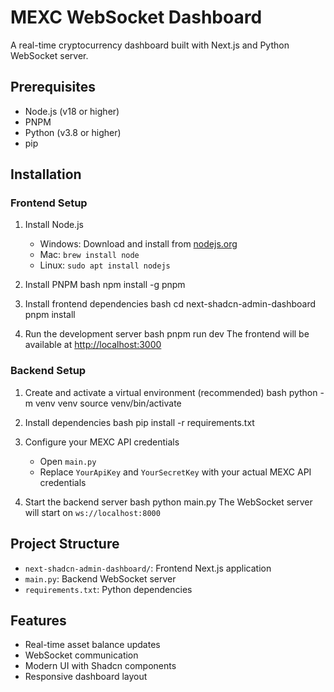 # MEXC WebSocket Dashboard

A real-time cryptocurrency dashboard built with Next.js and Python WebSocket server.

## Prerequisites

- Node.js (v18 or higher)
- PNPM
- Python (v3.8 or higher)
- pip

## Installation

### Frontend Setup

1. Install Node.js

   - Windows: Download and install from [nodejs.org](https://nodejs.org/)
   - Mac: `brew install node`
   - Linux: `sudo apt install nodejs`

2. Install PNPM
   bash
   npm install -g pnpm
3. Install frontend dependencies
   bash
   cd next-shadcn-admin-dashboard
   pnpm install
4. Run the development server
   bash
   pnpm run dev
   The frontend will be available at [http://localhost:3000](http://localhost:3000)

### Backend Setup

1. Create and activate a virtual environment (recommended)
   bash
   python -m venv venv
   source venv/bin/activate
2. Install dependencies
   bash
   pip install -r requirements.txt

3. Configure your MEXC API credentials

   - Open `main.py`
   - Replace `YourApiKey` and `YourSecretKey` with your actual MEXC API credentials

4. Start the backend server
   bash
   python main.py
   The WebSocket server will start on `ws://localhost:8000`

## Project Structure

- `next-shadcn-admin-dashboard/`: Frontend Next.js application
- `main.py`: Backend WebSocket server
- `requirements.txt`: Python dependencies

## Features

- Real-time asset balance updates
- WebSocket communication
- Modern UI with Shadcn components
- Responsive dashboard layout
